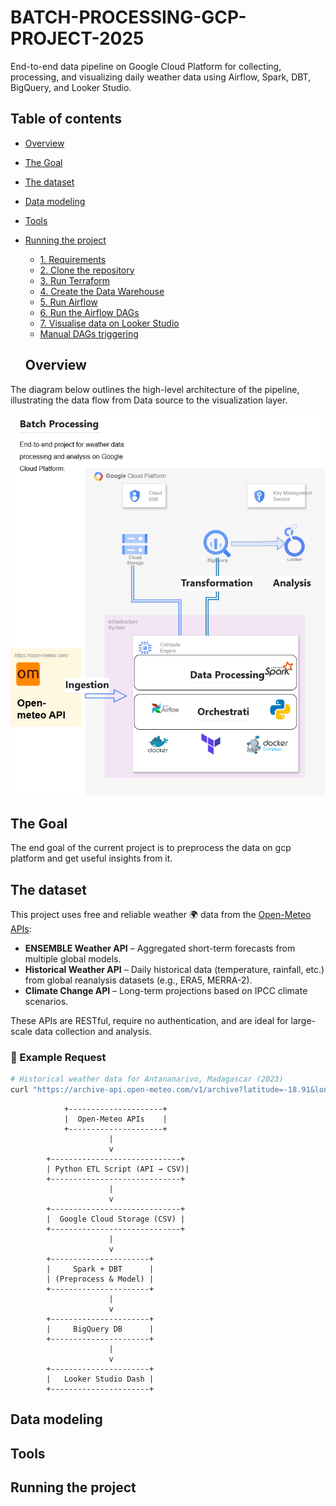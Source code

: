 # BATCH-PROCESSING-GCP-PROJECT-2025
End-to-end data pipeline on Google Cloud Platform for collecting, processing, and visualizing daily weather data using Airflow, Spark, DBT, BigQuery, and Looker Studio.
## Table of contents
- [Overview](#overview)
- [The Goal](#the-goal)
- [The dataset](#the-dataset)
- [Data modeling](#data-modeling)
- [Tools](#tools)
- [Running the project](#running-the-project)
  * [1. Requirements](#1-requirements)
  * [2. Clone the repository](#2-clone-the-repository)
  * [3. Run Terraform](#3-run-terraform)
  * [4. Create the Data Warehouse](#4-create-the-data-warehouse)
  * [5. Run Airflow](#5-run-airflow)
  * [6. Run the Airflow DAGs](#6-run-the-airflow-dags)
  * [7. Visualise data on Looker Studio](#7-visualise-data-on-metabase)
  * [Manual DAGs triggering](#manual-dags-triggering)

  ## Overview
The diagram below outlines the high-level architecture of the pipeline, illustrating the data flow from Data source to the visualization layer.

![The ELT](/images/infra_gcp.png "edited from draw.io")

  ## The Goal
  The end goal of the current project is to preprocess the data on gcp platform and get useful insights from it.

  ## The dataset
This project uses free and reliable weather 🌍 data from the [Open-Meteo APIs](https://open-meteo.com/):

- **ENSEMBLE Weather API** – Aggregated short-term forecasts from multiple global models.
- **Historical Weather API** – Daily historical data (temperature, rainfall, etc.) from global reanalysis datasets (e.g., ERA5, MERRA-2).
- **Climate Change API** – Long-term projections based on IPCC climate scenarios.

These APIs are RESTful, require no authentication, and are ideal for large-scale data collection and analysis.

### 🔗 Example Request

```bash
# Historical weather data for Antananarivo, Madagascar (2023)
curl "https://archive-api.open-meteo.com/v1/archive?latitude=-18.91&longitude=47.54&start_date=2023-01-01&end_date=2023-12-31&daily=temperature_2m_max,precipitation_sum&timezone=Africa/Nairobi"
```
```
            +---------------------+
            |  Open-Meteo APIs    |
            +---------------------+
                      |
                      v
        +-----------------------------+
        | Python ETL Script (API → CSV)|
        +-----------------------------+
                      |
                      v
        +-----------------------------+
        |  Google Cloud Storage (CSV) |
        +-----------------------------+
                      |
                      v
        +----------------------+
        |     Spark + DBT      |
        | (Preprocess & Model) |
        +----------------------+
                      |
                      v
        +----------------------+
        |     BigQuery DB      |
        +----------------------+
                      |
                      v
        +----------------------+
        |   Looker Studio Dash |
        +----------------------+
```
  ## Data modeling
  ## Tools
  ## Running the project
